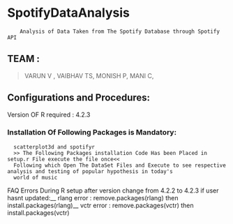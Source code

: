 # SpotifyDataAnalysis
        Analysis of Data Taken from The Spotify Database through Spotify API


## TEAM :
  >VARUN V ,
  >VAIBHAV TS,
  >MONISH P,
  >MANI C,
  
## Configurations and Procedures:
  Version OF R required : 4.2.3
  ### Installation Of Following Packages is Mandatory:
      scatterplot3d and spotifyr 
      >> The Following Packages installation Code Has been Placed in setup.r File execute the file once<<
      Following which Open The DataSet Files and Execute to see respective analysis and testing of popular hypothesis in today's 
      world of music
  
  FAQ Errors During R setup after version change from 4.2.2 to 4.2.3 if user hasnt updated:__
      rlang error : remove.packages(rlang) then install.packages(rlang)__
      vctr error : remove.packages(vctr) then install.packages(vctr)
